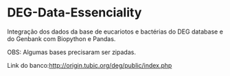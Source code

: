# DEG-Data-Essenciality

Integração dos dados da base de eucariotos e bactérias do DEG database e do Genbank com Biopython e Pandas.

OBS: Algumas bases precisaram ser zipadas.


Link do banco:http://origin.tubic.org/deg/public/index.php
